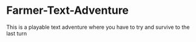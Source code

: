 # Farmer-Text-Adventure

This is a playable text adventure where you have to try and survive to the last turn
